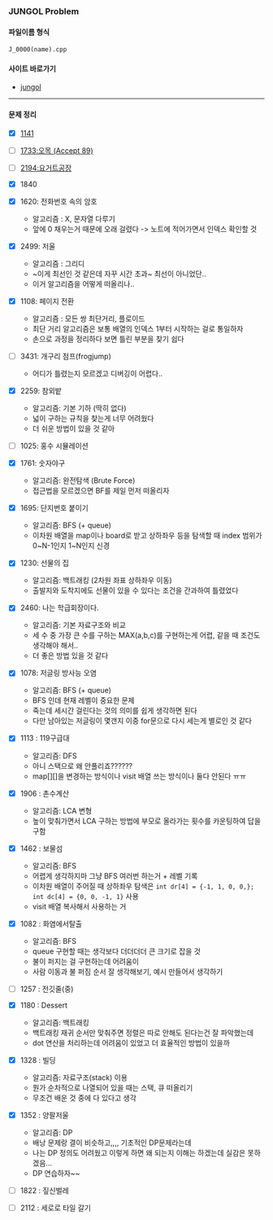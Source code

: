 <h3> JUNGOL Problem </h3>

#### 파일이름 형식
  `
  J_0000(name).cpp
  `  

#### 사이트 바로가기
  - [jungol](http://jungol.co.kr/)
   
*******

#### 문제 정리
  - [X] [1141](http://jungol.co.kr/bbs/board.php?bo_table=pbank&wr_id=421&sca=3020)
  - [ ] [1733:오목 (Accept 89)](http://jungol.co.kr/bbs/board.php?bo_table=pbank&wr_id=1006&sca=2060)
  - [ ] [2194:요거트공장](http://jungol.co.kr/bbs/board.php?bo_table=pbank&wr_id=1454&sca=99&sfl=wr_hit&stx=2194)
  - [X] 1840
  - [X] 1620: 전화번호 속의 암호
      - 알고리즘 : X, 문자열 다루기
      - 앞에 0 채우는거 때문에 오래 걸렸다 -> 노트에 적어가면서 인덱스 확인할 것
  - [X] 2499: 저울
      - 알고리즘 : 그리디
      - ~이게 최선인 것 같은데 자꾸 시간 초과~ 최선이 아니었단..
      - 이거 알고리즘을 어떻게 떠올리나..

  - [X] 1108: 페이지 전환  
      - 알고리즘 : 모든 쌍 최단거리, 플로이드  
      - 최단 거리 알고리즘은 보통 배열의 인덱스 1부터 시작하는 걸로 통일하자  
      - 손으로 과정을 정리하다 보면 틀린 부분을 찾기 쉽다  
      
  - [ ] 3431: 개구리 점프(frogjump)
      - 어디가 틀렸는지 모르겠고 디버깅이 어렵다..


  - [X] 2259: 참외밭
      - 알고리즘: 기본 기하 (딱히 없다)
      - 넓이 구하는 규칙을 찾는게 너무 어려웠다
      - 더 쉬운 방법이 있을 것 같아

  - [ ] 1025: 홍수 시뮬레이션

  - [X] 1761: 숫자야구
      - 알고리즘: 완전탐색 (Brute Force)
      - 접근법을 모르겠으면 BF를 제일 먼저 떠올리자

  - [X] 1695: 단지번호 붙이기
      - 알고리즘: BFS (+ queue)
      - 이차원 배열을 map이나 board로 받고 상하좌우 등을 탐색할 때 index 범위가 0~N-1인지 1~N인지 신경

  - [X] 1230: 선물의 집 
      - 알고리즘: 백트래킹 (2차원 좌표 상하좌우 이동)
      - 출발지와 도착지에도 선물이 있을 수 있다는 조건을 간과하여 틀렸었다
      
  - [X] 2460: 나는 학급회장이다.
      - 알고리즘: 기본 자료구조와 비교
      - 세 수 중 가장 큰 수를 구하는 MAX(a,b,c)를 구현하는게 어렵, 같을 때 조건도 생각해야 해서..
      - 더 좋은 방법 있을 것 같다

  - [X] 1078: 저글링 방사능 오염
      - 알고리즘: BFS (+ queue)
      - BFS 인데 현재 레벨이 중요한 문제
      - 죽는데 세시간 걸린다는 것의 의미를 쉽게 생각하면 된다
      - 다만 남아있는 저글링이 몇갠지 이중 for문으로 다시 세는게 별로인 것 같다


  - [X] 1113 : 119구급대
      - 알고리즘: DFS
      - 아니 스택으로 왜 안풀리죠??????
      - map[][]을 변경하는 방식이나 visit 배열 쓰는 방식이나 둘다 안된다 ㅠㅠ


  - [X] 1906 : 촌수계산
      - 알고리즘: LCA 변형
      - 높이 맞춰가면서 LCA 구하는 방법에 부모로 올라가는 횟수를 카운팅하여 답을 구함


  - [X] 1462 : 보물섬
      - 알고리즘: BFS
      - 어렵게 생각하지마 그냥 BFS 여러번 하는거 + 레벨 기록
      - 이차원 배열이 주어질 때 상하좌우 탐색은 `int dr[4] = {-1, 1, 0, 0,}; int dc[4] = {0, 0, -1, 1}` 사용
      - visit 배열 복사해서 사용하는 거

  - [X] 1082 : 화염에서탈출
      - 알고리즘: BFS
      - queue 구현할 때는 생각보다 더더더더 큰 크기로 잡을 것
      - 불이 퍼지는 걸 구현하는데 어려움이 
      - 사람 이동과 불 퍼짐 순서 잘 생각해보기, 예시 만들어서 생각하기

  - [ ] 1257 : 전깃줄(중)
  - [X] 1180 : Dessert
      - 알고리즘: 백트래킹
      - 백트래킹 재귀 순서만 맞춰주면 정렬은 따로 안해도 된다는건 잘 파악했는데
      - dot 연산을 처리하는데 어려움이 있었고 더 효율적인 방법이 있을까
      
  - [X] 1328 : 빌딩
      - 알고리즘: 자료구조(stack) 이용
      - 뭔가 순차적으로 나열되어 있을 때는 스택, 큐 떠올리기
      - 무조건 배운 것 중에 다 있다고 생각

  - [X] 1352 : 양팔저울
      - 알고리즘: DP
      - 배낭 문제랑 결이 비슷하고,,,, 기초적인 DP문제라는데
      - 나는 DP 정의도 어려웠고 이렇게 하면 왜 되는지 이해는 하겠는데 실감은 못하겠음...
      - DP 연습하자~~

  - [ ] 1822 : 짚신벌레
  - [ ] 2112 : 세로로 타일 갈기


